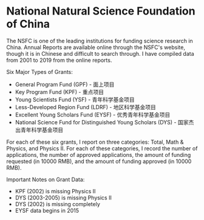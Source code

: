 # National Natural Science Foundation of China

The NSFC is one of the leading institutions for funding science research in China. Annual Reports are available online through the NSFC's website, though it is in Chinese and difficult to search through. I have compiled data from 2001 to 2019 from the online reports.

Six Major Types of Grants:
- General Program Fund (GPF) - 面上项目
- Key Program Fund (KPF) - 重点项目
- Young Scientists Fund (YSF) - 青年科学基金项目
- Less-Developed Region Fund (LDRF) - 地区科学基金项目
- Excellent Young Scholars Fund (EYSF) - 优秀青年科学基金项目
- National Science Fund for Distinguished Young Scholars (DYS) - 国家杰出青年科学基金项目

For each of these six grants, I report on three categories: Total, Math & Physics, and Physics II. For each of these categories, I record the number of applications, the number of approved applications, the amount of funding requested (in 10000 RMB), and the amount of funding approved (in 10000 RMB).

Important Notes on Grant Data:
-	KPF (2002) is missing Physics II
-	DYS (2003-2005) is missing Physics II
-	DYS (2002) is missing completely
-	EYSF data begins in 2015
